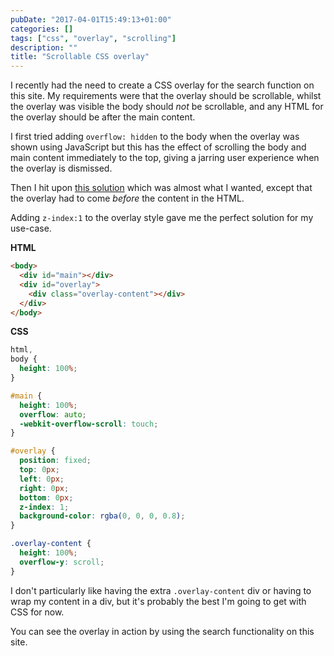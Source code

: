 ```yaml
---
pubDate: "2017-04-01T15:49:13+01:00"
categories: []
tags: ["css", "overlay", "scrolling"]
description: ""
title: "Scrollable CSS overlay"
---
```


I recently had the need to create a CSS overlay for the search function on this site. My requirements were that the overlay should be scrollable, whilst the overlay was visible the body should _not_ be scrollable, and any HTML for the overlay should be after the main content.

I first tried adding `overflow: hidden` to the body when the overlay was shown using JavaScript but this has the effect of scrolling the body and main content immediately to the top, giving a jarring user experience when the overlay is dismissed.

Then I hit upon [this solution](http://www.luxiyalu.com/playground/overlay/) which was almost what I wanted, except that the overlay had to come _before_ the content in the HTML.

Adding `z-index:1` to the overlay style gave me the perfect solution for my use-case.

**HTML**

```html
<body>
  <div id="main"></div>
  <div id="overlay">
    <div class="overlay-content"></div>
  </div>
</body>
```

**CSS**

```css
html,
body {
  height: 100%;
}

#main {
  height: 100%;
  overflow: auto;
  -webkit-overflow-scroll: touch;
}

#overlay {
  position: fixed;
  top: 0px;
  left: 0px;
  right: 0px;
  bottom: 0px;
  z-index: 1;
  background-color: rgba(0, 0, 0, 0.8);
}

.overlay-content {
  height: 100%;
  overflow-y: scroll;
}
```

I don't particularly like having the extra `.overlay-content` div or having to wrap my content in a div, but it's probably the best I'm going to get with CSS for now.

You can see the overlay in action by using the search functionality on this site.
